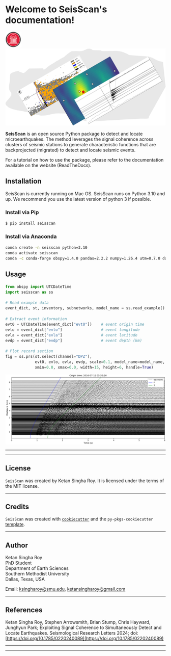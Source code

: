 # Welcome to SeisScan's documentation!

<!-- ![Description of image](./media/SMU_logo.png) -->

<img src="images/SMU_logo.png" width="50" >
<img src="images/SeisScan_fig.png" width="1000" >

**SeisScan** is an open source Python package to detect and locate microearthquakes. The method leverages the signal coherence across clusters of seismic stations to generate characteristic functions that are backprojected (migrated) to detect and locate seismic events.

For a tutorial on how to use the package, please refer to the documentation available on the website (ReadTheDocs).

## Installation

SeisScan is currently running on Mac OS. SeisScan runs on Python 3.10 and up. We recommend you use the latest version of python 3 if possible.

### Install via Pip

```bash
$ pip install seisscan
```

### Install via Anaconda

```bash
conda create -n seisscan python=3.10
conda activate seisscan
conda -c conda-forge obspy=1.4.0 pandas=2.2.2 numpy=1.26.4 utm=0.7.0 dask=2024.8.0 distributed=2024.8.0 jupyter=1.0.0
```

## Usage

```python
from obspy import UTCDateTime
import seisscan as ss

# Read example data
event_dict, st, inventory, subnetworks, model_name = ss.read_example()

# Extract event information
evt0 = UTCDateTime(event_dict["evt0"])    # event origin time
evlo = event_dict["evlo"]                 # event longitude
evla = event_dict["evla"]                 # event latitude
evdp = event_dict["evdp"]                 # event depth (km)

# Plot record section
fig = ss.prs(st.select(channel="DPZ"),
             evt0, evlo, evla, evdp, scale=0.1, model_name=model_name,
             xmin=0.0, xmax=6.0, width=15, height=6, handle=True)
```

<img src="images/prs_all_station_raw_DPZ.png" width="1000" >

-----------------------------
-----------------------------

<!-- ## Contributing

Interested in contributing? Check out the contributing guidelines. Please note that this project is released with a Code of Conduct. By contributing to this project, you agree to abide by its terms.

----------------------------- -->

## License

`SeisScan` was created by Ketan Singha Roy. It is licensed under the terms of the MIT license.

-----------------------------

## Credits

`SeisScan` was created with [`cookiecutter`](https://cookiecutter.readthedocs.io/en/latest/) and the `py-pkgs-cookiecutter` [template](https://github.com/py-pkgs/py-pkgs-cookiecutter).

-----------------------------

## Author

Ketan Singha Roy  
PhD Student  
Department of Earth Sciences  
Southern Methodist University  
Dallas, Texas, USA

Email: [ksingharoy@smu.edu](mailto:ksingharoy@smu.edu), [ketansingharoy@gmail.com](mailto:ketansingharoy@gmail.com)

-----------------------------

## References

Ketan Singha Roy, Stephen Arrowsmith, Brian Stump, Chris Hayward, Junghyun Park; Exploiting Signal Coherence to Simultaneously Detect and Locate Earthquakes. Seismological Research Letters 2024; doi: [https://doi.org/10.1785/0220240089](https://doi.org/10.1785/0220240089)

-----------------------------
-----------------------------
